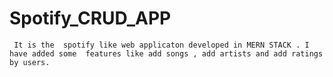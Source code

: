 # Spotify_CRUD_APP


` It is the  spotify like web applicaton developed in MERN STACK . I have added some  features like add songs , add artists and add ratings by users.`





